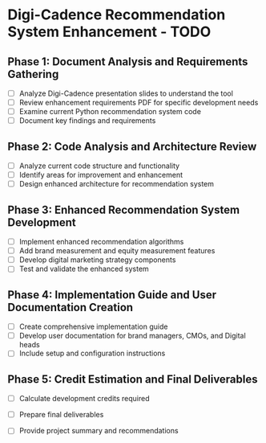# Digi-Cadence Recommendation System Enhancement - TODO

## Phase 1: Document Analysis and Requirements Gathering
- [ ] Analyze Digi-Cadence presentation slides to understand the tool
- [ ] Review enhancement requirements PDF for specific development needs
- [ ] Examine current Python recommendation system code
- [ ] Document key findings and requirements

## Phase 2: Code Analysis and Architecture Review
- [ ] Analyze current code structure and functionality
- [ ] Identify areas for improvement and enhancement
- [ ] Design enhanced architecture for recommendation system

## Phase 3: Enhanced Recommendation System Development
- [ ] Implement enhanced recommendation algorithms
- [ ] Add brand measurement and equity measurement features
- [ ] Develop digital marketing strategy components
- [ ] Test and validate the enhanced system

## Phase 4: Implementation Guide and User Documentation Creation
- [ ] Create comprehensive implementation guide
- [ ] Develop user documentation for brand managers, CMOs, and Digital heads
- [ ] Include setup and configuration instructions

## Phase 5: Credit Estimation and Final Deliverables
- [ ] Calculate development credits required
- [ ] Prepare final deliverables
- [ ] Provide project summary and recommendations

